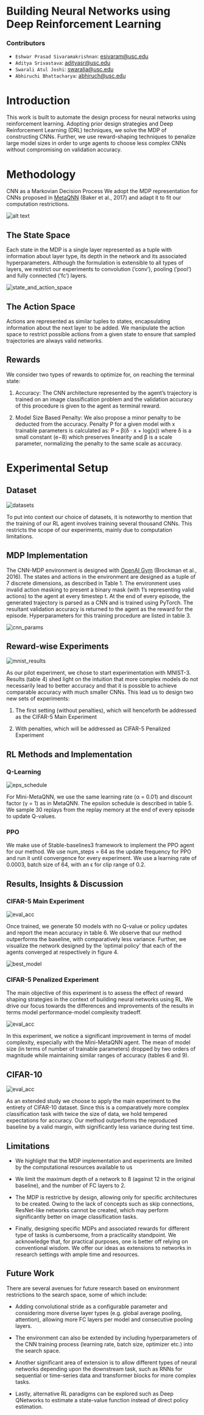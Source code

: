 # Building Neural Networks using Deep Reinforcement Learning

### Contributors
- `Eshwar Prasad Sivaramakrishnan`: esivaram@usc.edu
- `Aditya Srivastava`: adityasr@usc.edu
- `Swarali Atul Joshi`: swaralia@usc.edu
- `Abhiruchi Bhattacharya`: abhiruch@usc.edu

# Introduction

This work is built to automate the design process for neural networks using reinforcement learning. Adopting prior design strategies and Deep Reinforcement Learning (DRL) techniques, we solve the MDP of constructing CNNs. Further, we use reward-shaping techniques to penalize large model sizes in order to urge agents to choose less complex CNNs without compromising on validation accuracy.

# Methodology

CNN as a Markovian Decision Process
We adopt the MDP representation for CNNs proposed
in [MetaQNN](https://bowenbaker.github.io/metaqnn/) (Baker et al., 2017) and adapt
it to fit our computation restrictions.

![alt text](CNN_RL.png)

## The State Space
Each state in the MDP is a single layer represented
as a tuple with information about layer type, its
depth in the network and its associated hyperparameters.
Although the formulation is extensible
to all types of layers, we restrict our experiments
to convolution (’conv’), pooling (’pool’) and fully
connected (’fc’) layers.

![state_and_action_space](state_action_space_params.PNG)

## The Action Space
Actions are represented as similar tuples to states,
encapsulating information about the next layer to
be added. We manipulate the action space to restrict
possible actions from a given state to ensure
that sampled trajectories are always valid networks.

## Rewards
We consider two types of rewards to optimize for,
on reaching the terminal state:

  1. Accuracy: The CNN architecture represented
by the agent’s trajectory is trained on an image
classification problem and the validation accuracy
of this procedure is given to the agent
as terminal reward.

  2. Model Size Based Penalty: We also propose a minor
penalty to be deducted from the accuracy.
Penalty P for a given model with x trainable
parameters is calculated as:
P = β(δ · x + log(x))
where δ is a small constant (e−8) which preserves
linearity and β is a scale parameter,
normalizing the penalty to the same scale as
accuracy.

# Experimental Setup
## Dataset

![datasets](datasets.PNG)

To put into context our choice of datasets, it is noteworthy
to mention that the training of our RL agent
involves training several thousand CNNs. This restricts
the scope of our experiments, mainly due to
computation limitations.

## MDP Implementation
The CNN-MDP environment is designed with [OpenAI
Gym](https://www.gymlibrary.dev/) (Brockman et al., 2016). The states and
actions in the environment are designed as a tuple
of 7 discrete dimensions, as described in Table 1.
The environment uses invalid action masking to
present a binary mask (with 1’s representing valid
actions) to the agent at every timestep t.
At the end of every episode, the generated trajectory
is parsed as a CNN and is trained using
PyTorch. The resultant validation accuracy is returned
to the agent as the reward for the episode.
Hyperparameters for this training procedure are
listed in table 3.

![cnn_params](cnn_params.PNG)

## Reward-wise Experiments

![mnist_results](mnist_results.PNG)

As our pilot experiment, we chose to start experimentation
with MNIST-3. Results (table 4) shed
light on the intuition that more complex models do
not necessarily lead to better accuracy and that it
is possible to achieve comparable accuracy with
much smaller CNNs. This lead us to design two
new sets of experiments:

  1. The first setting
(without penalties), which will henceforth be addressed as
the CIFAR-5 Main Experiment

  2. With penalties, which will be
addressed as CIFAR-5 Penalized Experiment

## RL Methods and Implementation

### Q-Learning

![eps_schedule](eps_schedule_minimetaqnn_cifar5.PNG)

For Mini-MetaQNN, we use the same learning rate
(α = 0.01) and discount factor (γ = 1) as in MetaQNN. The epsilon
schedule is described in table 5. We sample 30
replays from the replay memory at the end of every
episode to update Q-values.

### PPO

We make use of Stable-baselines3 framework 
to implement the PPO agent for
our method. We use num_steps = 64 as the update
frequency for PPO and run it until convergence for
every experiment. We use a learning rate of 0.0003,
batch size of 64, with an ϵ for clip range of 0.2.

## Results, Insights & Discussion

### CIFAR-5 Main Experiment

![eval_acc](eval_acc_cifar5_main.PNG)

Once trained, we generate 50 models with
no Q-value or policy updates and report the mean
accuracy in table 6. We observe that our method
outperforms the baseline, with comparatively less
variance. Further, we visualize the network designed
by the ’optimal policy’ that each of the
agents converged at respectively in figure 4.

![best_model](best_eval_model_cifar5_main.PNG)

### CIFAR-5 Penalized Experiment

The main objective of this experiment is to assess
the effect of reward shaping strategies in the context
of building neural networks using RL. We drive our
focus towards the differences and improvements
of the results in terms model performance-model
complexity tradeoff.

![eval_acc](eval_acc_cifar5_penalized.PNG)


In this experiment, we notice a significant improvement in terms of model complexity,
especially with the Mini-MetaQNN agent.
The mean of model size (in terms of number of
trainable parameters) dropped by two orders of
magnitude while maintaining similar ranges of accuracy
(tables 6 and 9). 

## CIFAR-10

![eval_acc](eval_acc_cifar10.PNG)

As an extended study we choose to apply the main
experiment to the entirety of CIFAR-10 dataset.
Since this is a comparatively more complex classification
task with twice the size of data, we hold
tempered expectations for accuracy. Our method
outperforms the reproduced baseline by
a valid margin, with significantly less variance during
test time. 

## Limitations

- We highlight that the MDP implementation and
experiments are limited by the computational resources
available to us

- We limit the maximum
depth of a network to 8 (against 12 in the original
baseline), and the number of FC layers to 2.

- The MDP is restrictive by design, allowing
only for specific architectures to be created.
Owing to the lack of concepts such as skip connections,
ResNet-like networks cannot be created,
which may perform significantly better on image
classification tasks.

- Finally, designing specific MDPs and associated
rewards for different type of tasks is cumbersome,
from a practicality standpoint. We acknowledge
that, for practical purposes, one is better off relying
on conventional wisdom. We offer our ideas as
extensions to networks in research settings with
ample time and resources.

## Future Work
There are several avenues for future research based
on environment restrictions to the search space,
some of which include: 

- Adding convolutional stride
as a configurable parameter and considering more diverse
layer types (e.g. global average pooling, attention),
allowing more FC layers per model and
consecutive pooling layers.

- The environment can also be extended by including
hyperparameters of the CNN training process
(learning rate, batch size, optimizer etc.) into the
search space.
- Another significant area of extension
is to allow different types of neural networks depending
upon the downstream task, such as RNNs
for sequential or time-series data and transformer
blocks for more complex tasks.

- Lastly, alternative
RL paradigms can be explored such as Deep QNetworks
to estimate a state-value function instead
of direct policy estimation.

